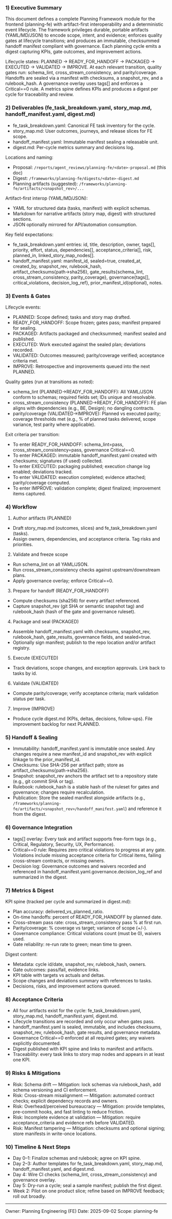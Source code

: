 ### 1) Executive Summary

This document defines a complete Planning Framework module for the frontend (planning-fe) with artifact-first interoperability and a deterministic event lifecycle. The framework privileges durable, portable artifacts (YAML/MD/JSON) to encode scope, intent, and evidence; enforces quality gates at lifecycle transitions; and produces an immutable, checksummed handoff manifest compliant with governance. Each planning cycle emits a digest capturing KPIs, gate outcomes, and improvement actions.

Lifecycle states: PLANNED → READY_FOR_HANDOFF → PACKAGED → EXECUTED → VALIDATED → IMPROVE. At each relevant transition, quality gates run: schema_lint, cross_stream_consistency, and parity/coverage. Handoffs are sealed via a manifest with checksums, a snapshot_rev, and a rulebook_hash. A governance overlay uses tags[] and enforces a Critical==0 rule. A metrics spine defines KPIs and produces a digest per cycle for traceability and review.


### 2) Deliverables (fe_task_breakdown.yaml, story_map.md, handoff_manifest.yaml, digest.md)

- fe_task_breakdown.yaml: Canonical FE task inventory for the cycle.
- story_map.md: User outcomes, journeys, and release slices for FE scope.
- handoff_manifest.yaml: Immutable manifest sealing a releasable unit.
- digest.md: Per-cycle metrics summary and decisions log.

Locations and naming:
- Proposal: `/reports/agent_reviews/planning-fe/<date>-proposal.md` (this doc)
- Digest: `/frameworks/planning-fe/digests/<date>-digest.md`
- Planning artifacts (suggested): `/frameworks/planning-fe/artifacts/<snapshot_rev>/...`

Artifact-first interop (YAML/MD/JSON):
- YAML for structured data (tasks, manifest) with explicit schemas.
- Markdown for narrative artifacts (story map, digest) with structured sections.
- JSON optionally mirrored for API/automation consumption.

Key field expectations:
- fe_task_breakdown.yaml entries: id, title, description, owner, tags[], priority, effort, status, dependencies[], acceptance_criteria[], risk, planned_in, linked_story_map_nodes[].
- handoff_manifest.yaml: manifest_id, sealed=true, created_at, created_by, snapshot_rev, rulebook_hash, artifact_checksums{path→sha256}, gate_results{schema_lint, cross_stream_consistency, parity_coverage}, governance{tags[], critical_violations, decision_log_ref}, prior_manifest_id(optional), notes.


### 3) Events & Gates

Lifecycle events:
- PLANNED: Scope defined; tasks and story map drafted.
- READY_FOR_HANDOFF: Scope frozen; gates pass; manifest prepared for sealing.
- PACKAGED: Artifacts packaged and checksummed; manifest sealed and published.
- EXECUTED: Work executed against the sealed plan; deviations recorded.
- VALIDATED: Outcomes measured; parity/coverage verified; acceptance criteria met.
- IMPROVE: Retrospective and improvements queued into the next PLANNED.

Quality gates (run at transitions as noted):
- schema_lint (PLANNED→READY_FOR_HANDOFF): All YAML/JSON conform to schemas; required fields set; IDs unique and resolvable.
- cross_stream_consistency (PLANNED→READY_FOR_HANDOFF): FE plan aligns with dependencies (e.g., BE, Design); no dangling contracts.
- parity/coverage (VALIDATED→IMPROVE): Planned vs executed parity; coverage thresholds met (e.g., % of planned tasks delivered, scope variance, test parity where applicable).

Exit criteria per transition:
- To enter READY_FOR_HANDOFF: schema_lint=pass, cross_stream_consistency=pass, governance Critical==0.
- To enter PACKAGED: immutable handoff_manifest.yaml created with checksums; signatures (if used) collected.
- To enter EXECUTED: packaging published; execution change log enabled; deviations tracked.
- To enter VALIDATED: execution completed; evidence attached; parity/coverage computed.
- To enter IMPROVE: validation complete; digest finalized; improvement items captured.


### 4) Workflow

1) Author artifacts (PLANNED)
- Draft story_map.md (outcomes, slices) and fe_task_breakdown.yaml (tasks).
- Assign owners, dependencies, and acceptance criteria. Tag risks and priorities.

2) Validate and freeze scope
- Run schema_lint on all YAML/JSON.
- Run cross_stream_consistency checks against upstream/downstream plans.
- Apply governance overlay; enforce Critical==0.

3) Prepare for handoff (READY_FOR_HANDOFF)
- Compute checksums (sha256) for every artifact referenced.
- Capture snapshot_rev (git SHA or semantic snapshot tag) and rulebook_hash (hash of the gate and governance ruleset).

4) Package and seal (PACKAGED)
- Assemble handoff_manifest.yaml with checksums, snapshot_rev, rulebook_hash, gate_results, governance fields, and sealed=true.
- Optionally sign manifest; publish to the repo location and/or artifact registry.

5) Execute (EXECUTED)
- Track deviations, scope changes, and exception approvals. Link back to tasks by id.

6) Validate (VALIDATED)
- Compute parity/coverage; verify acceptance criteria; mark validation status per task.

7) Improve (IMPROVE)
- Produce cycle digest.md (KPIs, deltas, decisions, follow-ups). File improvement backlog for next PLANNED.


### 5) Handoff & Sealing

- Immutability: handoff_manifest.yaml is immutable once sealed. Any changes require a new manifest_id and snapshot_rev with explicit linkage to the prior_manifest_id.
- Checksums: Use SHA-256 per artifact path; store as artifact_checksums{path→sha256}.
- Snapshot: snapshot_rev anchors the artifact set to a repository state (e.g., git commit SHA or tag).
- Rulebook: rulebook_hash is a stable hash of the ruleset for gates and governance; changes require recalculation.
- Publication: Store the sealed manifest alongside artifacts (e.g., `/frameworks/planning-fe/artifacts/<snapshot_rev>/handoff_manifest.yaml`) and reference it from the digest.


### 6) Governance Integration

- tags[] overlay: Every task and artifact supports free-form tags (e.g., Critical, Regulatory, Security, UX, Performance).
- Critical==0 rule: Requires zero critical violations to progress at any gate. Violations include missing acceptance criteria for Critical items, failing cross-stream contracts, or missing owners.
- Decision log: Governance outcomes and waivers recorded and referenced in handoff_manifest.yaml.governance.decision_log_ref and summarized in the digest.


### 7) Metrics & Digest

KPI spine (tracked per cycle and summarized in digest.md):
- Plan accuracy: delivered_vs_planned_ratio.
- On-time handoffs: percent of READY_FOR_HANDOFF by planned date.
- Cross-stream pass rate: cross_stream_consistency pass % at first run.
- Parity/coverage: % coverage vs target; variance of scope (+/-).
- Governance compliance: Critical violations count (must be 0), waivers used.
- Gate reliability: re-run rate to green; mean time to green.

Digest content:
- Metadata: cycle id/date, snapshot_rev, rulebook_hash, owners.
- Gate outcomes: pass/fail, evidence links.
- KPI table with targets vs actuals and deltas.
- Scope changes and deviations summary with references to tasks.
- Decisions, risks, and improvement actions queued.


### 8) Acceptance Criteria

- All four artifacts exist for the cycle: fe_task_breakdown.yaml, story_map.md, handoff_manifest.yaml, digest.md.
- Lifecycle transitions are recorded and only occur when gates pass.
- handoff_manifest.yaml is sealed, immutable, and includes checksums, snapshot_rev, rulebook_hash, gate results, and governance metadata.
- Governance Critical==0 enforced at all required gates; any waivers explicitly documented.
- Digest published with KPI spine and links to manifest and artifacts.
- Traceability: every task links to story map nodes and appears in at least one KPI.


### 9) Risks & Mitigations

- Risk: Schema drift — Mitigation: lock schemas via rulebook_hash, add schema versioning and CI enforcement.
- Risk: Cross-stream misalignment — Mitigation: automated contract checks; explicit dependency records and owners.
- Risk: Overhead/perceived bureaucracy — Mitigation: provide templates, pre-commit hooks, and fast linting to reduce friction.
- Risk: Incomplete evidence at validation — Mitigation: require acceptance_criteria and evidence refs before VALIDATED.
- Risk: Manifest tampering — Mitigation: checksums and optional signing; store manifests in write-once locations.


### 10) Timeline & Next Steps

- Day 0–1: Finalize schemas and rulebook; agree on KPI spine.
- Day 2–3: Author templates for fe_task_breakdown.yaml, story_map.md, handoff_manifest.yaml, and digest.md.
- Day 4: Wire CI checks (schema_lint, cross_stream_consistency) and governance overlay.
- Day 5: Dry-run a cycle; seal a sample manifest; publish the first digest.
- Week 2: Pilot on one product slice; refine based on IMPROVE feedback; roll out broadly.

---
Owner: Planning Engineering (FE)
Date: 2025-09-02
Scope: planning-fe